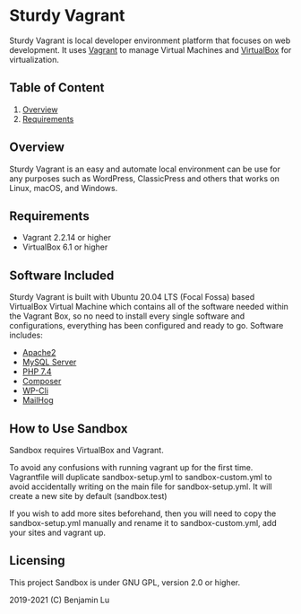 # Sturdy Vagrant
Sturdy Vagrant is local developer environment platform that focuses on web development. It uses [Vagrant](https://www.vagrantup.com) to manage Virtual Machines and [VirtualBox](https://www.virtualbox.org/) for virtualization.

## Table of Content
1. [Overview](https://github.com/benlumia007/sturdy-vagrant#overview)
2. [Requirements](https://github.com/benlumia007/sturdy-vagrant#requirements)

## Overview
Sturdy Vagrant is an easy and automate local environment can be use for any purposes such as WordPress, ClassicPress and others that works on Linux, macOS, and Windows.

## Requirements
- Vagrant 2.2.14 or higher
- VirtualBox 6.1 or higher

## Software Included
Sturdy Vagrant is built with Ubuntu 20.04 LTS (Focal Fossa) based VirtualBox Virtual Machine which contains all of the software needed within the Vagrant Box, so no need to install every single software and configurations, everything has been configured and ready to go. Software includes:

- [Apache2](https://httpd.apache.org)
- [MySQL Server](https://dev.mysql.com/downloads/mysql/)
- [PHP 7.4](http://www.php.net/downloads.php)
- [Composer](https://getcomposer.org/)
- [WP-Cli](https://wp-cli.org/)
- [MailHog](https://https://github.com/mailhog/MailHog/)

## How to Use Sandbox
Sandbox requires VirtualBox and Vagrant.

To avoid any confusions with running vagrant up for the first time. Vagrantfile will duplicate sandbox-setup.yml to sandbox-custom.yml to avoid accidentally writing on the main file for sandbox-setup.yml. It will create a new site by default (sandbox.test)

If you wish to add more sites beforehand, then you will need to copy the sandbox-setup.yml manually and rename it to sandbox-custom.yml, add your sites and vagrant up.

## Licensing
This project Sandbox is under GNU GPL, version 2.0 or higher.

2019-2021 (C) Benjamin Lu